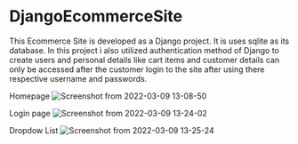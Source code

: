 # DjangoEcommerceSite
This Ecommerce Site is developed as a Django project. It is uses sqlite as its database. In this project i also utilized authentication method of Django to create users and personal details like cart items and customer details can only be accessed after the customer login to the site after using there respective username and passwords.

Homepage
![Screenshot from 2022-03-09 13-08-50](https://user-images.githubusercontent.com/98304528/157396801-3c39be4d-c9e2-4021-b998-fee160aeda7e.png)

Login page
![Screenshot from 2022-03-09 13-24-02](https://user-images.githubusercontent.com/98304528/157397012-d2981ab9-f319-4c3f-bd1b-9aa6c3d549bf.png)


Dropdow List
![Screenshot from 2022-03-09 13-25-24](https://user-images.githubusercontent.com/98304528/157397309-d7046042-e694-49e4-b414-b7242143f20b.png)

